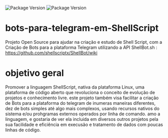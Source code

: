 ![Package Version](https://img.shields.io/badge/version-0.0.1-green.svg?cacheSeconds=2592000) ![Package Version](https://img.shields.io/badge/linguagem-ShellScript-blue.svg?cacheSeconds=2592000)
# bots-para-telegram-em-ShellScript
Projeto Open Source para ajudar na criação e estudo de Shell Script, com a Criação de Bots para a plataforma Telegram utilizando a API ShellBot.sh :
https://github.com/shellscriptx/ShellBot/wiki
# objetivo geral
Promover a linguagem ShellScript, nativa da plataforma Linux, uma plataforma de código aberto que revoluciona o conceito de evolução de projetos e conhecimento livre. este projeto também visa facilitar a criação de Bots para a plataforma do telegram de inumeras maneiras diferentes, dez de bots simples até algo mais complexos, usando recursos nativos do sistema e/ou prohgramas externos operados por linha de comando. amo a linguagem, e gostaria de ver ela incluida em diversos outros projetos pela sua facilidade e eficiência em execusão e tratamento de dados com poucas linhas de código.
